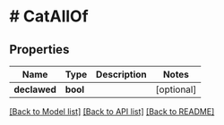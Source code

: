 # # CatAllOf

## Properties

Name | Type | Description | Notes
------------ | ------------- | ------------- | -------------
**declawed** | **bool** |  | [optional]

[[Back to Model list]](../../README.md#models) [[Back to API list]](../../README.md#endpoints) [[Back to README]](../../README.md)
